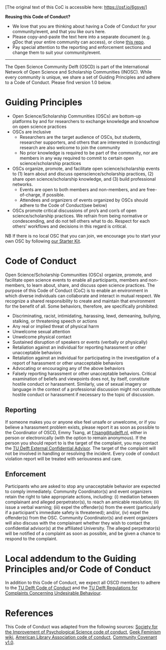 [The original text of this CoC is accessible here: https://osf.io/6gsye/]

**Reusing this Code of Conduct?**
- We love that you are thinking about having a Code of Conduct for your community/event, and that you like ours here.
- Please copy-and-paste the text here into a separate document (e.g. gDoc that your entire community can access), or clone [this repo](https://github.com/osc-delft/code-of-conduct-template).
- Pay special attention to the reporting and enforcement sections and change them to suit your community/event.

---

The Open Science Community Delft (OSCD) is part of the International Network of Open Science and Scholarship Communities (INOSC). While every community is unique, we share a set of Guiding Principles and adhere to a Code of Conduct. Please find version 1.0 below.

# Guiding Principles
- Open Science/Scholarship Communities (OSCs) are bottom-up platforms by and for researchers to exchange knowledge and knowhow on open science practices
- OSCs are inclusive
  - Researchers are the target audience of OSCs, but students, researcher supporters, and others that are interested in (conducting) research are also welcome to join the community
  - No prior knowledge is required to be part of the community, nor are members in any way required to commit to certain open science/scholarship practices
- OSCs organize, promote, and facilitate open science/scholarship events to (1) learn about and discuss openscience/scholarship practices, (2) share open science/scholarship knowledge, and (3) build professional networks.
  - Events are open to both members and non-members, and are free-of-charge, if possible.
  - Attendees and organizers of events organized by OSCs should adhere to the Code of Conduct(see below)
- OSCs promote critical discussions of pro’s and con’s of open science/scholarship practices. We refrain from being normative or condescending, and do not tell others what to do. Respect for each others’ workflows and decisions in this regard is critical.

NB If there is no local OSC that you can join, we encourage you to start your own OSC by following [our Starter Kit](https://osf.io/7VEZ3/).

# Code of Conduct
Open Science/Scholarship Communities (OSCs) organize, promote, and facilitate open science events to enable all participants, members and non-members, to learn about, share, and discuss open science practices. The purpose of this Code of Conduct (CoC) is to enable an environment in which diverse individuals can collaborate and interact in mutual respect. We recognize a shared responsibility to create and maintain that environment for the benefit of all. Some behaviors, therefore, are specifically prohibited:
- Discriminating, racist, intimidating, harassing, lewd, demeaning, bullying, stalking, or threatening speech or actions
- Any real or implied threat of physical harm
- Unwelcome sexual attention
- Unwelcome physical contact
- Sustained disruption of speakers or events (verbally or physically)
- Retaliation against an individual for reporting harassment or other unacceptable behaviors
- Retaliation against an individual for participating in the investigation of a report of harassment or other unacceptable behaviors
- Advocating or encouraging any of the above behaviors
- Falsely reporting harassment or other unacceptable behaviors.
Critical examination of beliefs and viewpoints does not, by itself, constitute hostile conduct or harassment. Similarly, use of sexual imagery or language in the context of a professional discussion might not constitute hostile conduct or harassment if necessary to the topic of discussion.

## Reporting
If someone makes you or anyone else feel unsafe or unwelcome, or if you believe a harassment problem exists, please report it as soon as possible to the Coordinator of OSCD, Emmy Tsang, at f.tsang@tudelft.nl, either in person or electronically (with the option to remain anonymous). If the person you should report to is the target of the complaint, you may contact the [TU Delft External Confidential Advisor](https://www.tudelft.nl/en/about-tu-delft/strategy/integrity-policy/social-integrity/confidential-advisor-undesirable-behavior/). The target of the complaint will not be involved in handling or resolving the incident. Every code of conduct violation report will be treated with seriousness and care.

## Enforcement
Participants who are asked to stop any unacceptable behavior are expected to comply immediately. Community Coordinator(s) and event organizers retain the right to take appropriate actions, including: (i) mediation between complainant and alleged perpetrator(s), to reach an amicable resolution; (ii) issue a verbal warning; (iii) expel the offender(s) from the event (particularly if a participant's immediate safety is threatened); and/or, (iv) expel the offender(s) from the OSC. Community Coordinator(s) and event organizers will also discuss with the complainant whether they wish to contact the confidential advisor(s) at the affiliated University. The alleged perpetrator(s) will be notified of a complaint as soon as possible, and be given a chance to respond to the complaint.

# Local addendum to the Guiding Principles and/or Code of Conduct
In addition to this Code of Conduct, we expect all OSCD members to adhere to the [TU Delft Code of Conduct](https://www.tudelft.nl/en/about-tu-delft/strategy/integrity-policy/tu-delft-code-of-conduct/) and the [TU Delft Regulations for Complaints Concerning Undesirable Behaviour](https://d1rkab7tlqy5f1.cloudfront.net/TUDelft/Over_TU_Delft/Strategie/Integriteitsbeleid/TU%20Delft%20Regulations%20for%20Complaints%20Concerning%20Undesirable%20Behaviour.pdf).

# References
This Code of Conduct was adapted from the following sources: [Society for the Improvement of Psychological Science code of conduct](https://improvingpsych.org/sipsinaction/code/), [Geek Feminism wiki](http://geekfeminism.wikia.com/wiki/Conference_anti-harassment/Policy), [American Library Association code of conduct](http://alamw14.ala.org/statement-of-appropriate-conduct), [Community Covenant v1.0](https://community-covenant.net/version/1/0/).
